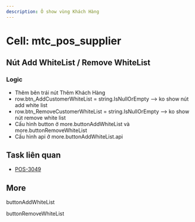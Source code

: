 ```yaml
---
description: Ô show vùng Khách Hàng
---
```


# Cell: mtc\_pos\_supplier

## Nút Add WhiteList / Remove WhiteList

### Logic

* Thêm bên trái nút Thêm Khách Hàng
* row.btn\_AddCustomerWhiteList = string.IsNullOrEmpty --> ko show nút add white list
* row.btn\_RemoveCustomerWhiteList = string.IsNullOrEmpty --> ko show nút remove white list
* Cấu hình button ở more.buttonAddWhiteList và more.buttonRemoveWhiteList
* Cấu hình api ở more.buttonAddWhiteList.api

## Task liên quan

* [POS-3049](https://allianceitscvn.atlassian.net/browse/POS-3049)

## More

buttonAddWhiteList

buttonRemoveWhiteList

